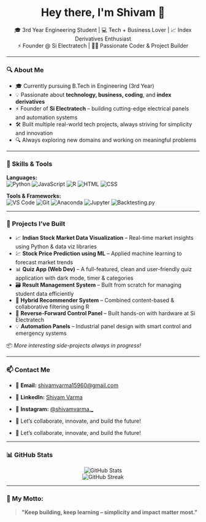 <h1 align="center">Hey there, I'm Shivam 👋</h1>

<p align="center">
  🎓 3rd Year Engineering Student | 💻 Tech + Business Lover | 📈 Index Derivatives Enthusiast <br>
  ⚡ Founder @ Si Electratech | 👨‍💻 Passionate Coder & Project Builder
</p>

---

### 🔍 About Me

- 🎓 Currently pursuing B.Tech in Engineering (3rd Year)
- 💡 Passionate about **technology, business, coding**, and **index derivatives**
- ⚡ Founder of **Si Electratech** – building cutting-edge electrical panels and automation systems
- 🛠️ Built multiple real-world tech projects, always striving for simplicity and innovation
- 🔍 Always exploring new domains and working on meaningful problems

---

### 🧠 Skills & Tools

**Languages:**  
![Python](https://img.shields.io/badge/-Python-3776AB?style=flat&logo=python&logoColor=white)
![JavaScript](https://img.shields.io/badge/-JavaScript-F7DF1E?style=flat&logo=javascript&logoColor=black)
![R](https://img.shields.io/badge/-R-276DC3?style=flat&logo=r&logoColor=white)
![HTML](https://img.shields.io/badge/-HTML5-E34F26?style=flat&logo=html5&logoColor=white)
![CSS](https://img.shields.io/badge/-CSS3-1572B6?style=flat&logo=css3&logoColor=white)

**Tools & Frameworks:**  
![VS Code](https://img.shields.io/badge/-VS%20Code-007ACC?style=flat&logo=visual-studio-code&logoColor=white)
![Git](https://img.shields.io/badge/-Git-F05032?style=flat&logo=git&logoColor=white)
![Anaconda](https://img.shields.io/badge/-Anaconda-44A833?style=flat&logo=anaconda&logoColor=white)
![Jupyter](https://img.shields.io/badge/-Jupyter-F37626?style=flat&logo=jupyter&logoColor=white)
![Backtesting.py](https://img.shields.io/badge/-Backtesting.py-003B57?style=flat)

---

### 🚀 Projects I’ve Built

- 📈 **Indian Stock Market Data Visualization** – Real-time market insights using Python & data viz libraries  
- 💹 **Stock Price Prediction using ML** – Applied machine learning to forecast market trends  
- 📊 **Quiz App (Web Dev)** – A full-featured, clean and user-friendly quiz application with dark mode, timer & categories  
- 🗃️ **Result Management System** – Built from scratch for managing student data efficiently  
- 🧠 **Hybrid Recommender System** – Combined content-based & collaborative filtering using R  
- 🔌 **Reverse-Forward Control Panel** – Built hands-on with hardware at Si Electratech  
- 💡 **Automation Panels** – Industrial panel design with smart control and emergency systems  

📦 *More interesting side-projects always in progress!*

---

### 📫 Contact Me

- 📧 **Email:** shivamvarma15960@gmail.com  
- 💼 **LinkedIn:** [Shivam Varma](https://www.linkedin.com/in/shivamvarma8380/)
- 📸 **Instagram:** [@shivamvarma._](https://www.instagram.com/shivamvarma8380)  
- 🚀 Let’s collaborate, innovate, and build the future!

- 🚀 Let’s collaborate, innovate, and build the future!

---

### 📊 GitHub Stats

<p align="center">
  <img src="https://github-readme-stats.vercel.app/api?username=shivamvarma15960&show_icons=true&theme=radical" alt="GitHub Stats" />
  <br>
  <img src="https://github-readme-streak-stats.herokuapp.com/?user=shivamvarma15960&theme=radical" alt="GitHub Streak" />
</p>

---

### 🧭 My Motto:
> **"Keep building, keep learning – simplicity and impact matter most."**
